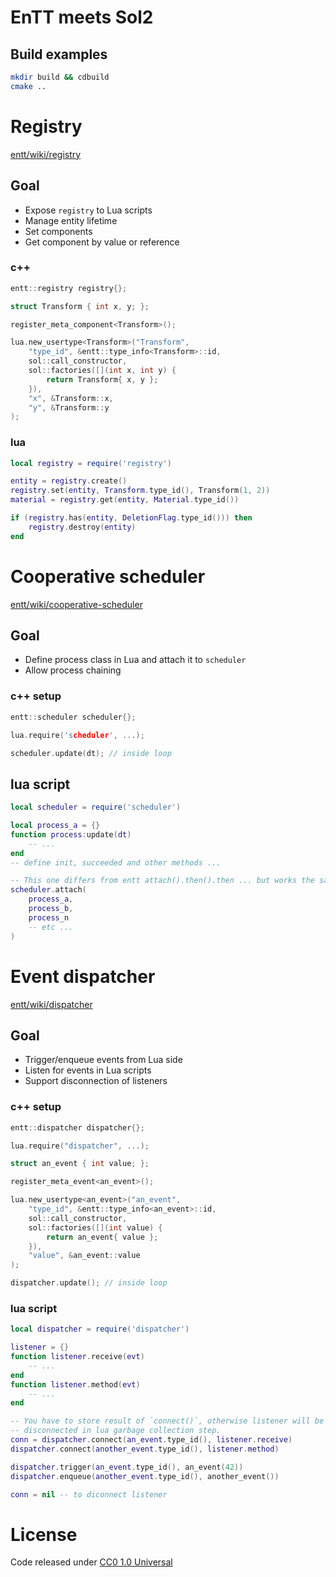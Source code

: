 # EnTT meets Sol2

## Build examples
```bash
mkdir build && cdbuild
cmake ..
```

# Registry
[entt/wiki/registry](https://github.com/skypjack/entt/wiki/Crash-Course:-entity-component-system#the-registry-the-entity-and-the-component)

## Goal
- Expose `registry` to Lua scripts
- Manage entity lifetime
- Set components
- Get component by value or reference

### c++
```cpp
entt::registry registry{};

struct Transform { int x, y; };

register_meta_component<Transform>();

lua.new_usertype<Transform>("Transform",
    "type_id", &entt::type_info<Transform>::id,
    sol::call_constructor,
    sol::factories([](int x, int y) {
        return Transform{ x, y };
    }),
    "x", &Transform::x,
    "y", &Transform::y
);
```

### lua
```lua
local registry = require('registry')

entity = registry.create()
registry.set(entity, Transform.type_id(), Transform(1, 2))
material = registry.get(entity, Material.type_id())

if (registry.has(entity, DeletionFlag.type_id())) then
    registry.destroy(entity)
end
```

# Cooperative scheduler

[entt/wiki/cooperative-scheduler](https://github.com/skypjack/entt/wiki/Crash-Course:-cooperative-scheduler)

## Goal
- Define process class in Lua and attach it to `scheduler`
- Allow process chaining
### c++ setup

```cpp
entt::scheduler scheduler{};

lua.require('scheduler', ...);

scheduler.update(dt); // inside loop
```

## lua script
```lua
local scheduler = require('scheduler')

local process_a = {}
function process:update(dt)
    -- ...
end
-- define init, succeeded and other methods ...

-- This one differs from entt attach().then().then ... but works the same
scheduler.attach(
    process_a,
    process_b,
    process_n
    -- etc ...
)
```

# Event dispatcher

[entt/wiki/dispatcher](https://github.com/skypjack/entt/wiki/Crash-Course:-events,-signals-and-everything-in-between#event-dispatcher)

## Goal
- Trigger/enqueue events from Lua side
- Listen for events in Lua scripts
- Support disconnection of listeners

### c++ setup
```cpp
entt::dispatcher dispatcher{};

lua.require("dispatcher", ...);

struct an_event { int value; };

register_meta_event<an_event>();

lua.new_usertype<an_event>("an_event",
    "type_id", &entt::type_info<an_event>::id,
    sol::call_constructor,
    sol::factories([](int value) {
        return an_event{ value };
    }),
    "value", &an_event::value
);

dispatcher.update(); // inside loop
```

### lua script
```lua
local dispatcher = require('dispatcher')

listener = {}
function listener.receive(evt)
    -- ...
end
function listener.method(evt)
    -- ...
end

-- You have to store result of `connect()`, otherwise listener will be
-- disconnected in lua garbage collection step.
conn = dispatcher.connect(an_event.type_id(), listener.receive)
dispatcher.connect(another_event.type_id(), listener.method)

dispatcher.trigger(an_event.type_id(), an_event(42))
dispatcher.enqueue(another_event.type_id(), another_event())

conn = nil -- to diconnect listener
```

# License
Code released under [CC0 1.0 Universal](LICENSE)